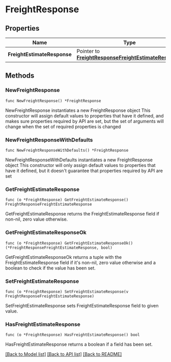 # FreightResponse

## Properties

Name | Type | Description | Notes
------------ | ------------- | ------------- | -------------
**FreightEstimateResponse** | Pointer to [**FreightResponseFreightEstimateResponse**](FreightResponseFreightEstimateResponse.md) |  | [optional] 

## Methods

### NewFreightResponse

`func NewFreightResponse() *FreightResponse`

NewFreightResponse instantiates a new FreightResponse object
This constructor will assign default values to properties that have it defined,
and makes sure properties required by API are set, but the set of arguments
will change when the set of required properties is changed

### NewFreightResponseWithDefaults

`func NewFreightResponseWithDefaults() *FreightResponse`

NewFreightResponseWithDefaults instantiates a new FreightResponse object
This constructor will only assign default values to properties that have it defined,
but it doesn't guarantee that properties required by API are set

### GetFreightEstimateResponse

`func (o *FreightResponse) GetFreightEstimateResponse() FreightResponseFreightEstimateResponse`

GetFreightEstimateResponse returns the FreightEstimateResponse field if non-nil, zero value otherwise.

### GetFreightEstimateResponseOk

`func (o *FreightResponse) GetFreightEstimateResponseOk() (*FreightResponseFreightEstimateResponse, bool)`

GetFreightEstimateResponseOk returns a tuple with the FreightEstimateResponse field if it's non-nil, zero value otherwise
and a boolean to check if the value has been set.

### SetFreightEstimateResponse

`func (o *FreightResponse) SetFreightEstimateResponse(v FreightResponseFreightEstimateResponse)`

SetFreightEstimateResponse sets FreightEstimateResponse field to given value.

### HasFreightEstimateResponse

`func (o *FreightResponse) HasFreightEstimateResponse() bool`

HasFreightEstimateResponse returns a boolean if a field has been set.


[[Back to Model list]](../README.md#documentation-for-models) [[Back to API list]](../README.md#documentation-for-api-endpoints) [[Back to README]](../README.md)


